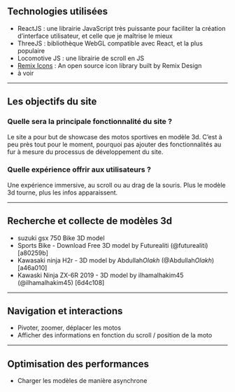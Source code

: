 ## Technologies utilisées

- ReactJS : une librairie JavaScript très puissante pour faciliter la création d’interface utilisateur, et celle que je maîtrise le mieux
- ThreeJS : bibliothèque WebGL compatible avec React, et la plus populaire
- Locomotive JS : une librairie de scroll en JS
- [Remix Icons]([url](https://remixicon.com/)) : An open source icon library built by Remix Design
- à voir

---

## Les objectifs du site

### Quelle sera la principale fonctionnalité du site ?

Le site a pour but de showcase des motos sportives en modèle 3d. C’est à peu près tout pour le moment, pourquoi pas ajouter des fonctionnalités au fur à mesure du processus de développement du site.

### Quelle expérience offrir aux utilisateurs ?

Une expérience immersive, au scroll ou au drag de la souris. Plus le modèle 3d tourne, plus les infos apparaissent.

---

## Recherche et collecte de modèles 3d

- suzuki gsx 750 Bike 3D model
- Sports Bike - Download Free 3D model by Futurealiti (@futurealiti) [a80259b]
- Kawasaki ninja H2r - 3D model by Abdullah*Olakh* (@Abdullah*Olakh*) [a46a010]
- Kawaski Ninja ZX-6R 2019 - 3D model by ilhamalhakim45 (@ilhamalhakim45) [6d4c108]

---

## Navigation et interactions

- Pivoter, zoomer, déplacer les motos
- Afficher des informations en fonction du scroll / position de la moto

---

## Optimisation des performances

- Charger les modèles de manière asynchrone
